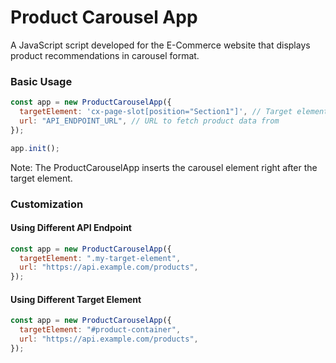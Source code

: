# Product Carousel App

A JavaScript script developed for the E-Commerce website that displays product recommendations in carousel format.

### Basic Usage

```javascript
const app = new ProductCarouselApp({
  targetElement: 'cx-page-slot[position="Section1"]', // Target element
  url: "API_ENDPOINT_URL", // URL to fetch product data from
});

app.init();
```

Note: The ProductCarouselApp inserts the carousel element right after the target element.

### Customization

#### Using Different API Endpoint

```javascript
const app = new ProductCarouselApp({
  targetElement: ".my-target-element",
  url: "https://api.example.com/products",
});
```

#### Using Different Target Element

```javascript
const app = new ProductCarouselApp({
  targetElement: "#product-container",
  url: "https://api.example.com/products",
});
```
